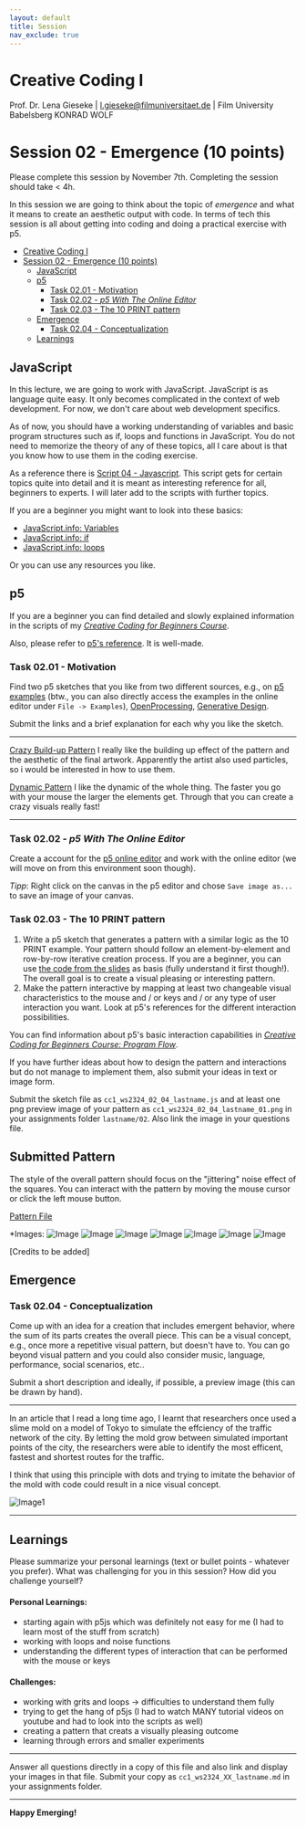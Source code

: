 ```yaml
---
layout: default
title: Session
nav_exclude: true
---
```



# Creative Coding I

Prof. Dr. Lena Gieseke \| l.gieseke@filmuniversitaet.de  \| Film University Babelsberg KONRAD WOLF
  


# Session 02 - Emergence (10 points)

Please complete this session by November 7th. Completing the session should take < 4h.  

In this session we are going to think about the topic of *emergence* and what it means to create an aesthetic output with code. In terms of tech this session is all about getting into coding and doing a practical exercise with p5.

* [Creative Coding I](#creative-coding-i)
* [Session 02 - Emergence (10 points)](#session-02---emergence-10-points)
    * [JavaScript](#javascript)
    * [p5](#p5)
        * [Task 02.01 -  Motivation](#task-0201----motivation)
        * [Task 02.02 - *p5 With The Online Editor*](#task-0202---p5-with-the-online-editor)
        * [Task 02.03 - The 10 PRINT pattern](#task-0203---the-10-print-pattern)
    * [Emergence](#emergence)
        * [Task 02.04 - Conceptualization](#task-0204---conceptualization)
    * [Learnings](#learnings)

## JavaScript

In this lecture, we are going to work with JavaScript. JavaScript is as language quite easy. It only becomes complicated in the context of web development. For now, we don't care about web development specifics.

As of now, you should have a working understanding of variables and basic program structures such as if, loops and functions in JavaScript. You do not need to memorize the theory of any of these topics, all I care about is that you know how to use them in the coding exercise.

As a reference there is [Script 04 - Javascript](../../02_scripts/cc1_ws2223_04_javascript_script.md). This script gets for certain topics quite into detail and it is meant as interesting reference for all, beginners to experts. I will later add to the scripts with further topics.

If you are a beginner you might want to look into these basics:

* [JavaScript.info: Variables](https://javascript.info/variables)
* [JavaScript.info: if](https://javascript.info/ifelse)
* [JavaScript.info: loops](https://javascript.info/while-for)

Or you can use any resources you like. 

## p5

If you are a beginner you can find detailed and slowly explained information in the scripts of my [*Creative Coding for Beginners Course*](https://ctechfilmuniversity.github.io/lecture_ss23_creative_coding_for_beginners/02_scripts/).

Also, please refer to [p5's reference](https://p5js.org/reference/). It is well-made.

### Task 02.01 -  Motivation

Find two p5 sketches that you like from two different sources, e.g., on [p5 examples](https://p5js.org/examples/) (btw., you can also directly access the examples in the online editor under `File -> Examples`), [OpenProcessing](https://www.openprocessing.org/), [Generative Design](http://www.generative-gestaltung.de/2/). 
  
Submit the links and a brief explanation for each why you like the sketch.

---
[Crazy Build-up Pattern](https://openprocessing.org/sketch/2001381)
I really like the building up effect of the pattern and the aesthetic of the final artwork. 
Apparently the artist also used particles, so i would be interested in how to use them.

[Dynamic Pattern](http://www.generative-gestaltung.de/2/sketches/?01_P/P_2_3_4_01)
I like the dynamic of the whole thing. The faster you go with your mouse the larger the elements get. Through that you can create a crazy visuals really fast!

---

### Task 02.02 - *p5 With The Online Editor*

Create a account for the [p5 online editor](https://editor.p5js.org/) and work with the online editor (we will move on from this environment soon though).  
  
*Tipp*: Right click on the canvas in the p5 editor and chose `Save image as...` to save an image of your canvas.


### Task 02.03 - The 10 PRINT pattern

1. Write a p5 sketch that generates a pattern with a similar logic as the 10 PRINT example. Your pattern should follow an element-by-element and row-by-row iterative creation process. If you are a beginner, you can use [the code from the slides](https://editor.p5js.org/legie/sketches/nrfQTzxMI) as basis (fully understand it first though!). The overall goal is to create a visual pleasing or interesting pattern. 
2. Make the pattern interactive by mapping at least two changeable visual characteristics to the mouse and / or keys and / or any type of user interaction you want. Look at p5's references for the different interaction possibilities.

You can find information about p5's basic interaction capabilities in [*Creative Coding for Beginners Course: Program Flow*](https://ctechfilmuniversity.github.io/lecture_ss23_creative_coding_for_beginners/02_scripts/ccfb_ss23_04_flow_script.html#interaction).

If you have further ideas about how to design the pattern and interactions but do not manage to implement them, also submit your ideas in text or image form.

Submit the sketch file as `cc1_ws2324_02_04_lastname.js` and at least one png preview image of your pattern as `cc1_ws2324_02_04_lastname_01.png` in your assignments folder `lastname/02`. Also link the image in your questions file.

## Submitted Pattern

The style of the overall pattern should focus on the "jittering" noise effect of the squares. You can interact with the pattern by moving the mouse cursor or click the left mouse button.

[Pattern File](cc1_ws2324_02_04_rueth.js)

*Images: ![Image](cc1_ws2324_02_04_rueth_01.png) ![Image](cc1_ws2324_02_04_rueth_02.png) ![Image](cc1_ws2324_02_04_rueth_03.png) ![Image](cc1_ws2324_02_04_rueth_04.png) ![Image](cc1_ws2324_02_04_rueth_05.png) ![Image](cc1_ws2324_02_04_rueth_06.png) ![Image](cc1_ws2324_02_04_rueth_07.png) 

[Credits to be added]



## Emergence

### Task 02.04 - Conceptualization

Come up with an idea for a creation that includes emergent behavior, where the sum of its parts creates the overall piece. This can be a visual concept, e.g., once more a repetitive visual pattern, but doesn't have to. You can go beyond visual pattern and you could also consider music, language, performance, social scenarios, etc..

Submit a short description and ideally, if possible, a preview image (this can be drawn by hand).

---
In an article that I read a long time ago, I learnt that researchers once used a slime mold on a model of Tokyo to simulate the effciency of the traffic network of the city. By letting the mold grow between simulated important points of the city, the researchers were able to identify the most efficent, fastest and shortest routes for the traffic. 

I think that using this principle with dots and trying to imitate the behavior of the mold with code could result in a nice visual concept.

![Image1](cc1_ws2324_02_04_rueth_08.jpg)

---

## Learnings

Please summarize your personal learnings (text or bullet points - whatever you prefer). What was challenging for you in this session? How did you challenge yourself?

#### Personal Learnings:

* starting again with p5js which was definitely not easy for me (I had to learn most of the stuff from scratch)
* working with loops and noise functions 
* understanding the different types of interaction that can be performed with the mouse or keys


#### Challenges:

* working with grits and loops -> difficulties to understand them fully
* trying to get the hang of p5js (I had to watch MANY tutorial videos on youtube and had to look into the scripts as well)
* creating a pattern that creats a visually pleasing outcome
* learning through errors and smaller experiments


---

Answer all questions directly in a copy of this file and also link and display your images in that file. Submit your copy as `cc1_ws2324_XX_lastname.md` in your assignments folder.

---


**Happy Emerging!**
